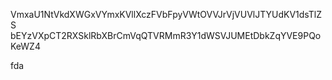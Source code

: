 VmxaU1NtVkdXWGxVYmxKVllXczFVbFpyVWtOVVJrVjVUVlJTYUdKV1dsTlZS
bEYzVXpCT2RXSklRbXBrCmVqQTVRMmR3Y1dWSVJUMEtDbkZqYVE9PQoKeWZ4

fda